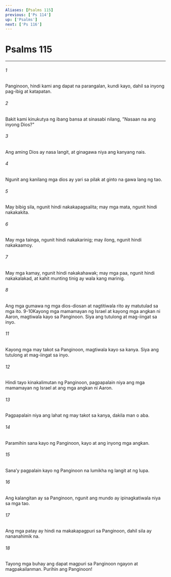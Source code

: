 ```yaml
---
Aliases: [Psalms 115]
previous: ['Ps 114']
up: ['Psalms']
next: ['Ps 116']
---
```

# Psalms 115

***


###### 1 


Panginoon, hindi kami ang dapat na parangalan, kundi kayo, dahil sa inyong pag-ibig at katapatan. 


###### 2 


Bakit kami kinukutya ng ibang bansa at sinasabi nilang, "Nasaan na ang inyong Dios?" 


###### 3 


Ang aming Dios ay nasa langit, at ginagawa niya ang kanyang nais. 


###### 4 


Ngunit ang kanilang mga dios ay yari sa pilak at ginto na gawa lang ng tao. 


###### 5 


May bibig sila, ngunit hindi nakakapagsalita; may mga mata, ngunit hindi nakakakita. 


###### 6 


May mga tainga, ngunit hindi nakakarinig; may ilong, ngunit hindi nakakaamoy. 


###### 7 


May mga kamay, ngunit hindi nakakahawak; may mga paa, ngunit hindi nakakalakad, at kahit munting tinig ay wala kang marinig. 


###### 8 


Ang mga gumawa ng mga dios-diosan at nagtitiwala rito ay matutulad sa mga ito. 9-10Kayong mga mamamayan ng Israel at kayong mga angkan ni Aaron, magtiwala kayo sa Panginoon. Siya ang tutulong at mag-iingat sa inyo. 


###### 11 


Kayong mga may takot sa Panginoon, magtiwala kayo sa kanya. Siya ang tutulong at mag-iingat sa inyo. 


###### 12 


Hindi tayo kinakalimutan ng Panginoon, pagpapalain niya ang mga mamamayan ng Israel at ang mga angkan ni Aaron. 


###### 13 


Pagpapalain niya ang lahat ng may takot sa kanya, dakila man o aba. 


###### 14 


Paramihin sana kayo ng Panginoon, kayo at ang inyong mga angkan. 


###### 15 


Sanaʼy pagpalain kayo ng Panginoon na lumikha ng langit at ng lupa. 


###### 16 


Ang kalangitan ay sa Panginoon, ngunit ang mundo ay ipinagkatiwala niya sa mga tao. 


###### 17 


Ang mga patay ay hindi na makakapagpuri sa Panginoon, dahil sila ay nananahimik na. 


###### 18 


Tayong mga buhay ang dapat magpuri sa Panginoon ngayon at magpakailanman. Purihin ang Panginoon!
